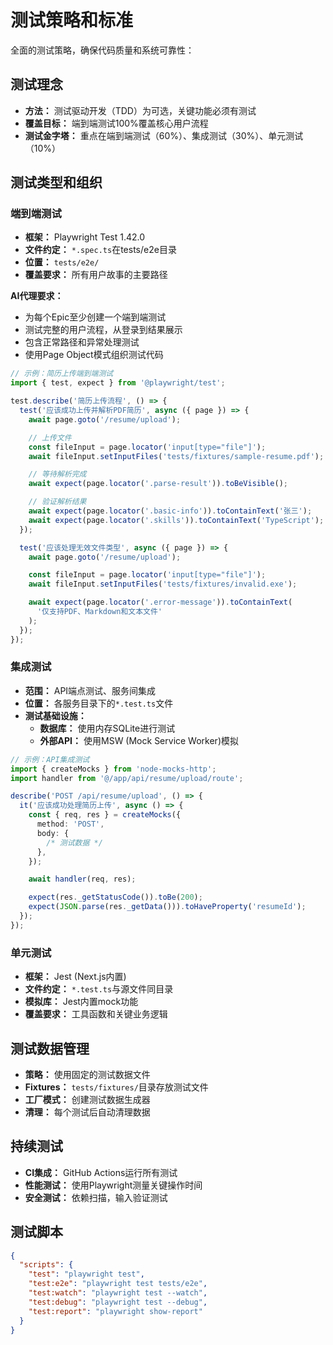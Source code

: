 # 测试策略和标准

全面的测试策略，确保代码质量和系统可靠性：

## 测试理念

- **方法：** 测试驱动开发（TDD）为可选，关键功能必须有测试
- **覆盖目标：** 端到端测试100%覆盖核心用户流程
- **测试金字塔：** 重点在端到端测试（60%）、集成测试（30%）、单元测试（10%）

## 测试类型和组织

### 端到端测试

- **框架：** Playwright Test 1.42.0
- **文件约定：** `*.spec.ts`在tests/e2e目录
- **位置：** `tests/e2e/`
- **覆盖要求：** 所有用户故事的主要路径

**AI代理要求：**

- 为每个Epic至少创建一个端到端测试
- 测试完整的用户流程，从登录到结果展示
- 包含正常路径和异常处理测试
- 使用Page Object模式组织测试代码

```typescript
// 示例：简历上传端到端测试
import { test, expect } from '@playwright/test';

test.describe('简历上传流程', () => {
  test('应该成功上传并解析PDF简历', async ({ page }) => {
    await page.goto('/resume/upload');

    // 上传文件
    const fileInput = page.locator('input[type="file"]');
    await fileInput.setInputFiles('tests/fixtures/sample-resume.pdf');

    // 等待解析完成
    await expect(page.locator('.parse-result')).toBeVisible();

    // 验证解析结果
    await expect(page.locator('.basic-info')).toContainText('张三');
    await expect(page.locator('.skills')).toContainText('TypeScript');
  });

  test('应该处理无效文件类型', async ({ page }) => {
    await page.goto('/resume/upload');

    const fileInput = page.locator('input[type="file"]');
    await fileInput.setInputFiles('tests/fixtures/invalid.exe');

    await expect(page.locator('.error-message')).toContainText(
      '仅支持PDF、Markdown和文本文件'
    );
  });
});
```

### 集成测试

- **范围：** API端点测试、服务间集成
- **位置：** 各服务目录下的`*.test.ts`文件
- **测试基础设施：**
  - **数据库：** 使用内存SQLite进行测试
  - **外部API：** 使用MSW (Mock Service Worker)模拟

```typescript
// 示例：API集成测试
import { createMocks } from 'node-mocks-http';
import handler from '@/app/api/resume/upload/route';

describe('POST /api/resume/upload', () => {
  it('应该成功处理简历上传', async () => {
    const { req, res } = createMocks({
      method: 'POST',
      body: {
        /* 测试数据 */
      },
    });

    await handler(req, res);

    expect(res._getStatusCode()).toBe(200);
    expect(JSON.parse(res._getData())).toHaveProperty('resumeId');
  });
});
```

### 单元测试

- **框架：** Jest (Next.js内置)
- **文件约定：** `*.test.ts`与源文件同目录
- **模拟库：** Jest内置mock功能
- **覆盖要求：** 工具函数和关键业务逻辑

## 测试数据管理

- **策略：** 使用固定的测试数据文件
- **Fixtures：** `tests/fixtures/`目录存放测试文件
- **工厂模式：** 创建测试数据生成器
- **清理：** 每个测试后自动清理数据

## 持续测试

- **CI集成：** GitHub Actions运行所有测试
- **性能测试：** 使用Playwright测量关键操作时间
- **安全测试：** 依赖扫描，输入验证测试

## 测试脚本

```json
{
  "scripts": {
    "test": "playwright test",
    "test:e2e": "playwright test tests/e2e",
    "test:watch": "playwright test --watch",
    "test:debug": "playwright test --debug",
    "test:report": "playwright show-report"
  }
}
```

